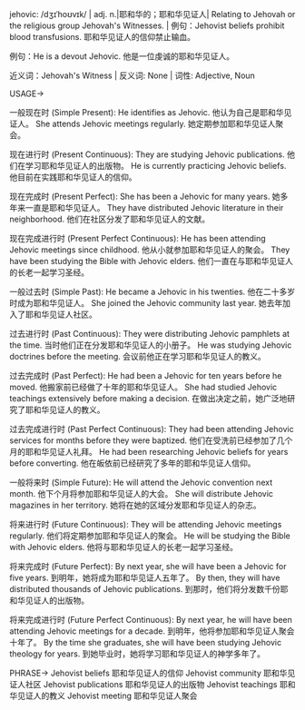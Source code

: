 jehovic: /dʒɪˈhoʊvɪk/ | adj. n.|耶和华的；耶和华见证人| Relating to Jehovah or the religious group Jehovah's Witnesses. | 例句：Jehovist beliefs prohibit blood transfusions. 耶和华见证人的信仰禁止输血。

例句：He is a devout Jehovic. 他是一位虔诚的耶和华见证人。

近义词：Jehovah's Witness | 反义词: None | 词性: Adjective, Noun


USAGE->

一般现在时 (Simple Present):
He identifies as Jehovic.  他认为自己是耶和华见证人。
She attends Jehovic meetings regularly. 她定期参加耶和华见证人聚会。

现在进行时 (Present Continuous):
They are studying Jehovic publications. 他们在学习耶和华见证人的出版物。
He is currently practicing Jehovic beliefs. 他目前在实践耶和华见证人的信仰。

现在完成时 (Present Perfect):
She has been a Jehovic for many years. 她多年来一直是耶和华见证人。
They have distributed Jehovic literature in their neighborhood. 他们在社区分发了耶和华见证人的文献。

现在完成进行时 (Present Perfect Continuous):
He has been attending Jehovic meetings since childhood. 他从小就参加耶和华见证人的聚会。
They have been studying the Bible with Jehovic elders. 他们一直在与耶和华见证人的长老一起学习圣经。

一般过去时 (Simple Past):
He became a Jehovic in his twenties. 他在二十多岁时成为耶和华见证人。
She joined the Jehovic community last year. 她去年加入了耶和华见证人社区。

过去进行时 (Past Continuous):
They were distributing Jehovic pamphlets at the time. 当时他们正在分发耶和华见证人的小册子。
He was studying Jehovic doctrines before the meeting. 会议前他正在学习耶和华见证人的教义。

过去完成时 (Past Perfect):
He had been a Jehovic for ten years before he moved. 他搬家前已经做了十年的耶和华见证人。
She had studied Jehovic teachings extensively before making a decision. 在做出决定之前，她广泛地研究了耶和华见证人的教义。

过去完成进行时 (Past Perfect Continuous):
They had been attending Jehovic services for months before they were baptized. 他们在受洗前已经参加了几个月的耶和华见证人礼拜。
He had been researching Jehovic beliefs for years before converting. 他在皈依前已经研究了多年的耶和华见证人信仰。

一般将来时 (Simple Future):
He will attend the Jehovic convention next month. 他下个月将参加耶和华见证人的大会。
She will distribute Jehovic magazines in her territory. 她将在她的区域分发耶和华见证人的杂志。

将来进行时 (Future Continuous):
They will be attending Jehovic meetings regularly. 他们将定期参加耶和华见证人的聚会。
He will be studying the Bible with Jehovic elders. 他将与耶和华见证人的长老一起学习圣经。

将来完成时 (Future Perfect):
By next year, she will have been a Jehovic for five years. 到明年，她将成为耶和华见证人五年了。
By then, they will have distributed thousands of Jehovic publications. 到那时，他们将分发数千份耶和华见证人的出版物。

将来完成进行时 (Future Perfect Continuous):
By next year, he will have been attending Jehovic meetings for a decade. 到明年，他将参加耶和华见证人聚会十年了。
By the time she graduates, she will have been studying Jehovic theology for years. 到她毕业时，她将学习耶和华见证人的神学多年了。


PHRASE->
Jehovist beliefs 耶和华见证人的信仰
Jehovist community 耶和华见证人社区
Jehovist publications 耶和华见证人的出版物
Jehovist teachings 耶和华见证人的教义
Jehovist meeting 耶和华见证人聚会
